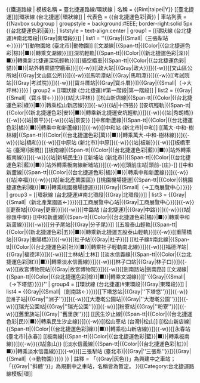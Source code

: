 {{鐵道路線
| 模板名稱 = 臺北捷運路線/環狀線
| 名稱 = {{Rint|taipei|Y}} [[臺北捷運]][[環狀線 (台北捷運)|環狀線]]
| 代表色 = {{台北捷運色彩|黃}}
| 車站列表 = 
 {{Navbox subgroup
 | groupstyle = background:#EEE; border-right:solid 5px {{台北捷運色彩|黃}}; 
 |  liststyle = text-align:center
 | group1 = [[環狀線 (台北捷運)#南北環段|{{Gray|南環段}}]]
 |  list1 = ''{{Gray|{{Small|（三張犁站←）}}}}''[[動物園站 (臺北市)|動物園]]&nbsp;[[文湖線|{{Span-tt|{{Color|{{台北捷運色彩|棕}}|■}}|轉乘文湖線}}]][[深坑輕軌|{{Span-tt|{{Color|{{新北捷運色彩|深}}|■}}|轉乘新北捷運深坑輕軌}}]][[貓空纜車|{{Span-tt|{{Color|{{台北捷運色彩|貓}}|■}}|站外轉乘貓空纜車}}]]{{-w}}[[政大站|{{Gray|政大}}]]{{-w}}[[文山區公所站|{{Gray|文山區公所}}]]{{-w}}[[馬明潭站|{{Gray|馬明潭}}]]{{-w}}[[考試院站|{{Gray|考試院}}]]{{-w}}[[寶斗厝站|{{Gray|寶斗厝}}]]{{Gray|{{Small|（→大坪林）}}}}
 | group2 = [[環狀線 (台北捷運)#第一階段|第一階段]]
 |  list2 = {{Gray|{{Small|（寶斗厝←）}}}}{{站|大坪林}}&nbsp;[[松山新店線|{{Span-tt|{{Color|{{台北捷運色彩|綠}}|■}}|轉乘松山新店線}}]]{{-w}}{{站|十四張}}&nbsp;[[安坑輕軌|{{Span-tt|{{Color|{{新北捷運色彩|安}}|■}}|轉乘新北捷運安坑輕軌}}]]{{-w}}{{站|秀朗橋}}{{-w}}{{站|景平}}{{-w}}{{站|景安}}&nbsp;[[中和新蘆線|{{Span-tt|{{Color|{{台北捷運色彩|橘}}|■}}|轉乘中和新蘆線}}]]{{-w}}[[中和站 (新北市)|中和]]&nbsp;[[萬大-中和-樹林線|{{Span-tt|{{Color|{{台北捷運色彩|萬}}|■}}|轉乘萬大-中和-樹林線}}]]{{-w}}{{站|橋和}}{{-w}}[[中原站 (新北市)|中原]]{{-w}}{{站|板新}}{{-w}}[[板橋車站 (臺灣)|板橋]]&nbsp;[[板南線|{{Span-tt|{{Color|{{台北捷運色彩|藍}}|■}}|站外轉乘板南線}}]]{{-w}}{{站|新埔民生}}&nbsp;[[新埔站 (新北市)|{{Span-tt|{{Color|{{台北捷運色彩|藍}}|■}}|站外轉乘板南線新埔站}}]]{{-w}}[[頭前庄站|頭前-{庄}-]]&nbsp;[[中和新蘆線|{{Span-tt|{{Color|{{台北捷運色彩|橘}}|■}}|轉乘中和新蘆線}}]]{{-w}}{{站|幸福}}{{-w}}{{站|新北產業園區}}&nbsp;[[桃園機場捷運|{{Span-tt|{{Color|{{桃園捷運色彩|機}}|■}}|轉乘桃園機場捷運}}]]{{Gray|{{Small|（→工商展覽中心）}}}}
 | group3 = [[環狀線 (台北捷運)#南北環段|{{Gray|北環段}}]]
 |  list3 = {{Gray|{{Small|（新北產業園區←）}}}}[[工商展覽中心站|{{Gray|工商展覽中心}}]]{{-w}}[[更寮站|{{Gray|更寮}}]]{{-w}}[[中路站 (台北捷運)|{{Gray|中路}}]]{{-w}}{{站|徐匯中學}}&nbsp;[[中和新蘆線|{{Span-tt|{{Color|{{台北捷運色彩|橘}}|■}}|轉乘中和新蘆線}}]]{{-w}}[[分子尾站|{{Gray|分子尾}}]]&nbsp;[[五股泰山輕軌|{{Span-tt|{{Color|{{新北捷運色彩|五}}|■}}|轉乘新北捷運五股泰山輕軌}}]]{{-w}}[[重陽橋站|{{Gray|重陽橋}}]]{{-w}}[[社子站|{{Gray|社子}}]]&nbsp;[[社子線#南北線|{{Span-tt|{{Color|{{台北捷運色彩|社}}|■}}|轉乘社子輕軌南北線}}]]{{-w}}[[福德洋站|{{Gray|福德洋}}]]{{-w}}[[士林站|士林]]&nbsp;[[淡水信義線|{{Span-tt|{{Color|{{台北捷運色彩|紅}}|■}}|轉乘淡水信義線}}]]{{-w}}[[林子口站|{{Gray|林子口}}]]{{-w}}[[故宮博物院站|{{Gray|故宮博物院}}]]{{-w}}[[劍南路站|劍南路]]&nbsp;[[文湖線|{{Span-tt|{{Color|{{台北捷運色彩|棕}}|■}}|轉乘文湖線}}]]''{{Gray|{{Small|（→下塔悠）}}}}''
 | group4 = [[環狀線 (台北捷運)#東環段|{{Gray|東環段}}]]
 |  list4 = {{Gray|{{Small|（劍南路←）}}}}[[下塔悠站|{{Gray|''下塔悠''}}]]{{-w}}[[洲子站|{{Gray|''洲子''}}]]{{-w}}[[大港墘公園站|{{Gray|''大港墘公園''}}]]{{-w}}[[瑞光公園站|{{Gray|''瑞光公園''}}]]{{-w}}[[粉寮站|{{Gray|''粉寮''}}]]{{-w}}[[舊里族站|{{Gray|''舊里族''}}]]&nbsp;[[民生汐止線|{{Span-tt|{{Color|{{台北捷運色彩|民}}|■}}|轉乘民生汐止線}}]]{{-w}}[[松山車站 (台灣)|松山]]&nbsp;[[松山新店線|{{Span-tt|{{Color|{{台北捷運色彩|綠}}|■}}|轉乘松山新店線}}]]{{-w}}[[永春站 (臺北市)|永春]]&nbsp;[[板南線|{{Span-tt|{{Color|{{台北捷運色彩|藍}}|■}}|轉乘板南線}}]]{{-w}}{{站|象山}}&nbsp;[[淡水信義線|{{Span-tt|{{Color|{{台北捷運色彩|紅}}|■}}|轉乘淡水信義線}}]]{{-w}}[[三張犁站 (臺北市)|{{Gray|''三張犁''}}]]{{Gray|{{Small|（→動物園）}}}}
 }}
| 註釋 = 「{{Gray|灰色}}」為興建中之車站；「{{Gray|''斜體''}}」為規劃中之車站，名稱皆為暫定。
}}<noinclude>[[Category:台北捷運路線模板|環]]</noinclude>